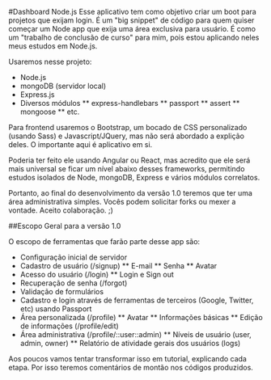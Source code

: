 #Dashboard Node.js
Esse aplicativo tem como objetivo criar um boot para projetos que exijam login. É um "big snippet" de código para quem quiser começar um Node app que exija uma área exclusiva para usuário. É como um "trabalho de conclusão de curso" para mim, pois estou aplicando neles meus estudos em Node.js. 

Usaremos nesse projeto:
* Node.js
* mongoDB (servidor local)
* Express.js
* Diversos módulos
** express-handlebars
** passport
** assert
** mongoose
** etc.

Para frontend usaremos o Bootstrap, um bocado de CSS personalizado (usando Sass) e Javascript/JQuery, mas não será abordado a explição deles. O importante aqui é aplicativo em si.

Poderia ter feito ele usando Angular ou React, mas acredito que ele será mais universal se ficar um nível abaixo desses frameworks, permitindo estudos isolados de Node, mongoDB, Express e vários módulos correlatos.

Portanto, ao final do desenvolvimento da versão 1.0 teremos que ter uma área administrativa simples. Vocês podem solicitar forks ou mexer a vontade. Aceito colaboração. ;)

##Escopo Geral para a versão 1.0

O escopo de ferramentas que farão parte desse app são:
* Configuração inicial de servidor
* Cadastro de usuário (/signup)
** E-mail
** Senha
** Avatar
* Acesso do usuário (/login)
** Login e Sign out
* Recuperação de senha (/forgot)
* Validação de formulários
* Cadastro e login através de ferramentas de terceiros (Google, Twitter, etc) usando Passport
* Área personalizada (/profile)
** Avatar
** Informações básicas
** Edição de informações (/profile/edit)
* Área administrativa (/profile/::user::admin)
** Níveis de usuário (user, admin, owner)
** Relatório de atividade gerais dos usuários (logs)

Aos poucos vamos tentar transformar isso em tutorial, explicando cada etapa. Por isso teremos comentários de montão nos códigos produzidos.
